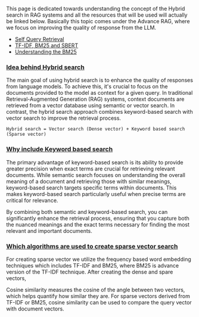 This page is dedicated towards understanding the concept of the Hybrid search in RAG systems and all the resources that will be used will actually be linked below. Basically this topic comes under the Advance RAG, where we focus on improving the quality of response from the LLM.

- [Self Query Retrieval](https://youtu.be/f4LeWlt3T8Y?si=fPPgnb-yfSQE7prf)
- [TF-IDF, BM25 and SBERT](https://www.youtube.com/watch?v=ziiF1eFM3_4&t=5s)
- [Understanding the BM25]()


### [Idea behind Hybrid search](#)

The main goal of using hybrid search is to enhance the quality of responses from language models. To achieve this, it's crucial to focus on the documents provided to the model as context for a given query. In traditional Retrieval-Augmented Generation (RAG) systems, context documents are retrieved from a vector database using semantic or vector search. In contrast, the hybrid search approach combines keyword-based search with vector search to improve the retrieval process.

`Hybrid search = Vector search (Dense vector) + Keyword based search (Sparse vector)`


### [Why include Keyword based search](#)

The primary advantage of keyword-based search is its ability to provide greater precision when exact terms are crucial for retrieving relevant documents. While semantic search focuses on understanding the overall meaning of a document and retrieving those with similar meanings, keyword-based search targets specific terms within documents. This makes keyword-based search particularly useful when precise terms are critical for relevance.

By combining both semantic and keyword-based search, you can significantly enhance the retrieval process, ensuring that you capture both the nuanced meanings and the exact terms necessary for finding the most relevant and important documents.


### [Which algorithms are used to create sparse vector search](#)

For creating sparse vector we utilize the frequency based word embedding techniques which includes TF-IDF and BM25, where BM25 is advance version of the TF-IDF technique. After creating the dense and spare vectors,

Cosine similarity measures the cosine of the angle between two vectors, which helps quantify how similar they are. For sparse vectors derived from TF-IDF or BM25, cosine similarity can be used to compare the query vector with document vectors.
